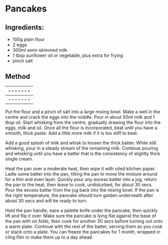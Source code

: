 
# Pancakes

##  Ingredients:

  * 100g plain flour
  * 2 eggs
  * 300ml semi-skimmed milk
  * 1 tbsp sunflower oil or vegetable, plus extra for frying
  * pinch salt 

## Method

|-------|
|-------|
|-------|

Put the flour and a pinch of salt into a large mixing bowl. Make a well in the centre and crack the eggs into the middle. Pour in about 50ml milk and 1 tbsp oil. Start whisking from the centre, gradually drawing the flour into the eggs, milk and oil. Once all the flour is incorporated, beat until you have a smooth, thick paste. Add a little more milk if it is too stiff to beat.

Add a good splash of milk and whisk to loosen the thick batter. While still whisking, pour in a steady stream of the remaining milk. Continue pouring and whisking until you have a batter that is the consistency of slightly thick single cream.

Heat the pan over a moderate heat, then wipe it with oiled kitchen paper. Ladle some batter into the pan, tilting the pan to move the mixture around for a thin and even layer. Quickly pour any excess batter into a jug, return the pan to the heat, then leave to cook, undisturbed, for about 30 secs. Pour the excess batter from the jug back into the mixing bowl. If the pan is the right temperature, the pancake should turn golden underneath after about 30 secs and will be ready to turn.

Hold the pan handle, ease a palette knife under the pancake, then quickly lift and flip it over. Make sure the pancake is lying flat against the base of the pan with no folds, then cook for another 30 secs before turning out onto a warm plate. Continue with the rest of the batter, serving them as you cook or stack onto a plate. You can freeze the pancakes for 1 month, wrapped in cling film or make them up to a day ahead.